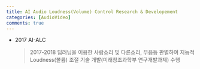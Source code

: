 ```yaml
---
title: AI Audio Loudness(Volume) Control Research & Developement  
categories: [AudioVideo]
comments: true
---
```


* 2017 AI-ALC
  > 2017-2018 딥러닝을 이용한 사람소리 및 다른소리, 무음등 판별하여 지능적 Loudness(볼륨) 조절 기술 개발(미래창조과학부 연구개발과제) 수행
